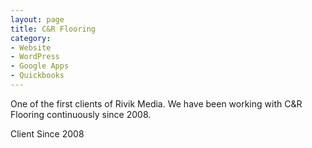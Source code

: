 ```yaml
---
layout: page
title: C&R Flooring
category: 
- Website
- WordPress
- Google Apps
- Quickbooks 
---
```


One of the first clients of Rivik Media. We have been working with C&R Flooring continuously since 2008. 

Client Since 2008
